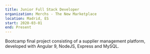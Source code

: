 ```yaml
---
title: Junior Full Stack Developer
organization: Merchs - The New Marketplace
location: Madrid, ES
start: 2020-03-01
end: Present
---
```


Bootcamp final project consisting of a supplier management platform, developed with Angular 9, NodeJS, Express and MySQL.